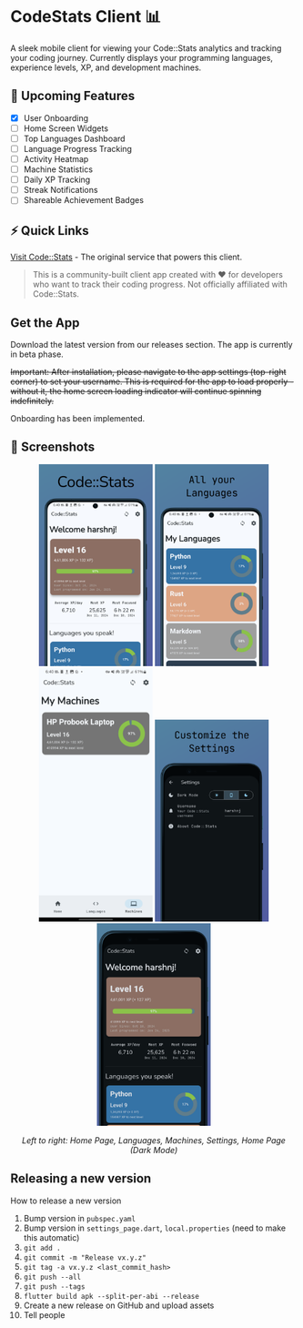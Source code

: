 # CodeStats Client 📊

A sleek mobile client for viewing your Code::Stats analytics and tracking your coding journey. Currently displays your programming languages, experience levels, XP, and development machines.

## 🚀 Upcoming Features

- [X] User Onboarding
- [ ] Home Screen Widgets
- [ ] Top Languages Dashboard
- [ ] Language Progress Tracking
- [ ] Activity Heatmap
- [ ] Machine Statistics
- [ ] Daily XP Tracking
- [ ] Streak Notifications
- [ ] Shareable Achievement Badges

## ⚡️ Quick Links

[Visit Code::Stats](https://codestats.net/) - The original service that powers this client.

> This is a community-built client app created with ❤️ for developers who want to track their coding progress. Not officially affiliated with Code::Stats.

## Get the App

Download the latest version from our releases section. The app is currently in beta phase.

~~Important: After installation, please navigate to the app settings (top-right corner) to set your username. This is required for the app to load properly - without it, the home screen loading indicator will continue spinning indefinitely.~~

Onboarding has been implemented.

## 📱 Screenshots

<div align="center">
  <p float="left">
    <img src="images/Samsung Galaxy S21 Ultra Screenshot 1.png" width="200px" alt="Home Page"/>
    <img src="images/Samsung Galaxy S21 Ultra Screenshot 2.png" width="200px" alt="Languages"/>
    <img src="images/machines_light.png" width="200px" alt="Machines"/>
    <img src="images/Google Pixel 4 XL Screenshot 2.png" width="200px" alt="Settings"/>
    <img src="images/Google Pixel 4 XL Screenshot 1.png" width="200px" alt="Home Dark"/>
  </p>
  <p>
    <em>Left to right: Home Page, Languages, Machines, Settings, Home Page (Dark Mode)</em>
  </p>
</div>


## Releasing a new version

How to release a new version

1. Bump version in `pubspec.yaml`
2. Bump version in `settings_page.dart`, `local.properties` (need to make this automatic)
3. `git add .`
4. `git commit -m "Release vx.y.z"`
5. `git tag -a vx.y.z <last_commit_hash>`
6. `git push --all`
7. `git push --tags`
8. `flutter build apk --split-per-abi --release`
9. Create a new release on GitHub and upload assets
10. Tell people
